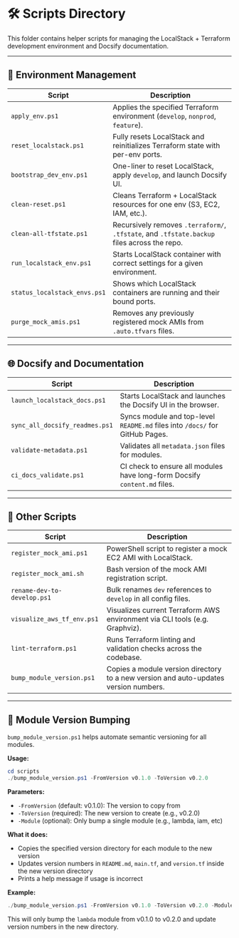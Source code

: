 # 🛠️ Scripts Directory

This folder contains helper scripts for managing the LocalStack + Terraform development environment and Docsify documentation.

---

## 🔄 Environment Management

| Script                          | Description                                                                 |
|----------------------------------|-----------------------------------------------------------------------------|
| `apply_env.ps1`                 | Applies the specified Terraform environment (`develop`, `nonprod`, `feature`). |
| `reset_localstack.ps1`          | Fully resets LocalStack and reinitializes Terraform state with per-env ports. |
| `bootstrap_dev_env.ps1`         | One-liner to reset LocalStack, apply `develop`, and launch Docsify UI.      |
| `clean-reset.ps1`               | Cleans Terraform + LocalStack resources for one env (S3, EC2, IAM, etc.).   |
| `clean-all-tfstate.ps1`         | Recursively removes `.terraform/`, `.tfstate`, and `.tfstate.backup` files across the repo. |
| `run_localstack_env.ps1`        | Starts LocalStack container with correct settings for a given environment.  |
| `status_localstack_envs.ps1`    | Shows which LocalStack containers are running and their bound ports.        |
| `purge_mock_amis.ps1`           | Removes any previously registered mock AMIs from `.auto.tfvars` files.      |

---

## 🌐 Docsify and Documentation

| Script                          | Description                                                                 |
|----------------------------------|-----------------------------------------------------------------------------|
| `launch_localstack_docs.ps1`     | Starts LocalStack and launches the Docsify UI in the browser.              |
| `sync_all_docsify_readmes.ps1`  | Syncs module and top-level `README.md` files into `/docs/` for GitHub Pages. |
| `validate-metadata.ps1`         | Validates all `metadata.json` files for modules.                            |
| `ci_docs_validate.ps1`          | CI check to ensure all modules have long-form Docsify `content.md` files.  |

---

## 🐚 Other Scripts

| Script                          | Description                                                                 |
|----------------------------------|-----------------------------------------------------------------------------|
| `register_mock_ami.ps1`         | PowerShell script to register a mock EC2 AMI with LocalStack.              |
| `register_mock_ami.sh`          | Bash version of the mock AMI registration script.                          |
| `rename-dev-to-develop.ps1`     | Bulk renames `dev` references to `develop` in all config files.            |
| `visualize_aws_tf_env.ps1`      | Visualizes current Terraform AWS environment via CLI tools (e.g. Graphviz).|
| `lint-terraform.ps1`            | Runs Terraform linting and validation checks across the codebase.          |
| `bump_module_version.ps1`       | Copies a module version directory to a new version and auto-updates version numbers. |

---

## 🔢 Module Version Bumping

`bump_module_version.ps1` helps automate semantic versioning for all modules.

**Usage:**
```powershell
cd scripts
./bump_module_version.ps1 -FromVersion v0.1.0 -ToVersion v0.2.0
```

**Parameters:**
- `-FromVersion` (default: v0.1.0): The version to copy from
- `-ToVersion` (required): The new version to create (e.g., v0.2.0)
- `-Module` (optional): Only bump a single module (e.g., lambda, iam, etc)

**What it does:**
- Copies the specified version directory for each module to the new version
- Updates version numbers in `README.md`, `main.tf`, and `version.tf` inside the new version directory
- Prints a help message if usage is incorrect

**Example:**
```powershell
./bump_module_version.ps1 -FromVersion v0.1.0 -ToVersion v0.2.0 -Module lambda
```
This will only bump the `lambda` module from v0.1.0 to v0.2.0 and update version numbers in the new directory.
